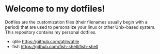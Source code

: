 # Welcome to my dotfiles!

Dotfiles are the customization files (their filenames usually begin with a period) that are used to personalize your linux or other Unix-based system. This repository contains my personal dotfiles.

* qtile https://github.com/qtile/qtile
* fish https://github.com/fish-shell/fish-shell
